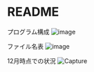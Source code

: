 # README  
プログラム構成
![image](https://github.com/Takuya510634/Battery-Control-by-Reinforcement-Learning-1/assets/105347514/6b1406c4-b291-4c5e-8de0-7dd5a3887946)

ファイル名表
![image](https://github.com/Takuya510634/Battery-Control-by-Reinforcement-Learning-1/assets/105347514/973445c6-0a90-44ee-b8ce-6ee51c32daae)

12月時点での状況
![Capture](https://user-images.githubusercontent.com/43132698/208243823-c725566d-f9c0-408a-80e6-7c9ee51d3f74.JPG)

